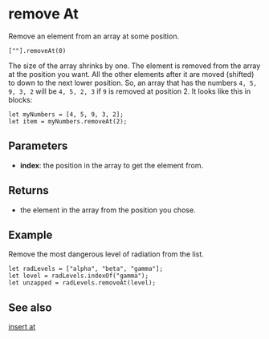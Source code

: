 # remove At

Remove an element from an array at some position.

```sig
[""].removeAt(0)
```

The size of the array shrinks by one. The element is removed from the array at the position you want. All the other elements after it are moved (shifted) to down to the next lower position. So, an array that has the numbers `4, 5, 9, 3, 2` will be `4, 5, 2, 3` if `9` is removed at position 2. It looks like this in blocks:

```block
let myNumbers = [4, 5, 9, 3, 2];
let item = myNumbers.removeAt(2);
```

## Parameters

* **index**: the position in the array to get the element from.

## Returns

* the element in the array from the position you chose.

## Example

Remove the most dangerous level of radiation from the list.

```block
let radLevels = ["alpha", "beta", "gamma"];
let level = radLevels.indexOf("gamma");
let unzapped = radLevels.removeAt(level);
```

## See also

[insert at](/reference/arrays/insert-at)